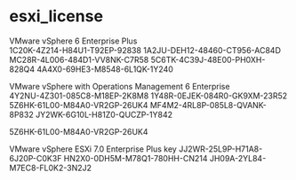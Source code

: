 # esxi_license

VMware vSphere 6 Enterprise Plus	
1C20K-4Z214-H84U1-T92EP-92838
1A2JU-DEH12-48460-CT956-AC84D
MC28R-4L006-484D1-VV8NK-C7R58
5C6TK-4C39J-48E00-PH0XH-828Q4
4A4X0-69HE3-M8548-6L1QK-1Y240

VMware vSphere with Operations Management 6 Enterprise	
4Y2NU-4Z301-085C8-M18EP-2K8M8
1Y48R-0EJEK-084R0-GK9XM-23R52
5Z6HK-61L00-M84A0-VR2GP-26UK4
MF4M2-4RL8P-085L8-QVANK-8P832
JY2WK-6G10L-H81Z0-QUCZP-1Y842

5Z6HK-61L00-M84A0-VR2GP-26UK4

VMware vSphere ESXi 7.0 Enterprise Plus key
JJ2WR-25L9P-H71A8-6J20P-C0K3F
HN2X0-0DH5M-M78Q1-780HH-CN214
JH09A-2YL84-M7EC8-FL0K2-3N2J2
